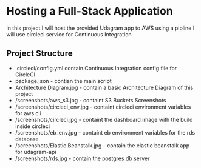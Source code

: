 # Hosting a Full-Stack Application

in this project I will host the provided Udagram app to AWS using a pipline
I will use circleci service for Continuous Integration

## Project Structure

- .circleci/config.yml contain Continuous Integration config file for CircleCI 
- package.json - contian the main script
- Architecture Diagram.jpg - contain a basic Architecture Diagram of this project
- /screenshots/aws_s3.jpg - containt S3 Buckets Screenshots
- /screenshots/circleci_env.jpg - containt circleci environment variables for aws cli
- /screenshots/circleci.jpg - containt the dashboard image with the build inside circleci
- /screenshots/eb_env.jpg - containt eb environment variables for the rds database
- /screenshots/Elastic Beanstalk.jpg - contain the elastic beanstalk app for udagram-api
- /screenshots/rds.jpg - contain the postgres db server





